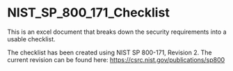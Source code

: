 # NIST_SP_800_171_Checklist
This is an excel document that breaks down the security requirements into a usable checklist.

The checklist has been created using NIST SP 800-171, Revision 2. The current revision can be found here: https://csrc.nist.gov/publications/sp800
